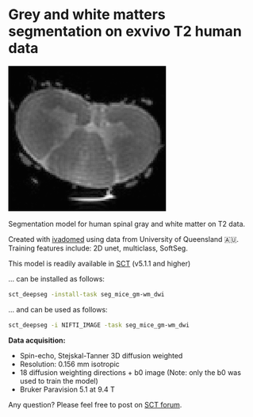 # Grey and white matters segmentation on exvivo T2 human data

![alt text](image.gif)

Segmentation model for human spinal gray and white matter on T2 data.

Created with [ivadomed](http://ivadomed.org/) using data from University of Queensland 🇦🇺.
Training features include: 2D unet, multiclass, SoftSeg.

This model is readily available in [SCT](https://spinalcordtoolbox.com/en/stable/) (v5.1.1 and higher)

... can be installed as follows:
```bash
sct_deepseg -install-task seg_mice_gm-wm_dwi
```

... and can be used as follows:
```bash
sct_deepseg -i NIFTI_IMAGE -task seg_mice_gm-wm_dwi
```

**Data acquisition:**
- Spin-echo, Stejskal-Tanner 3D diffusion weighted
- Resolution: 0.156 mm isotropic
- 18 diffusion weighting directions + b0 image (Note: only the b0 was used to train the model)
- Bruker Paravision 5.1 at 9.4 T

Any question? Please feel free to post on [SCT forum](https://forum.spinalcordmri.org/c/sct/8). 
